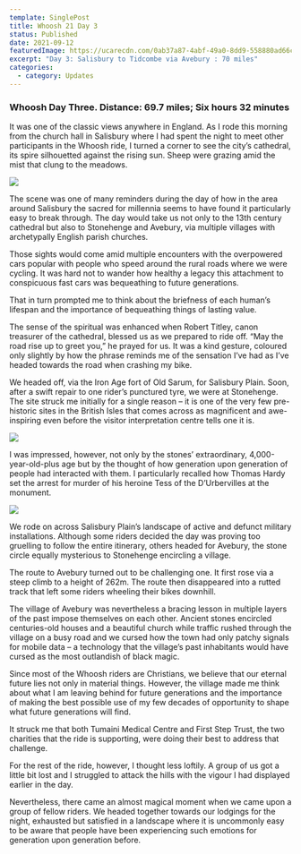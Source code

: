 ```yaml
---
template: SinglePost
title: Whoosh 21 Day 3
status: Published
date: 2021-09-12
featuredImage: https://ucarecdn.com/0ab37a87-4abf-49a0-8dd9-558880ad66c3/
excerpt: "Day 3: Salisbury to Tidcombe via Avebury : 70 miles"
categories:
  - category: Updates
---
```

### Whoosh Day Three. Distance: 69.7 miles; Six hours 32 minutes

It was one of the classic views anywhere in England. As I rode this morning from the church hall in Salisbury where I had spent the night to meet other participants in the Whoosh ride, I turned a corner to see the city’s cathedral, its spire silhouetted against the rising sun. Sheep were grazing amid the mist that clung to the meadows.

![](https://ucarecdn.com/d1b68a0a-bfa9-469b-a844-b3cf183e9f82/-/crop/1024x467/0,150/-/preview/)

The scene was one of many reminders during the day of how in the area around Salisbury the sacred for millennia seems to have found it particularly easy to break through. The day would take us not only to the 13th century cathedral but also to Stonehenge and Avebury, via multiple villages with archetypally English parish churches.

Those sights would come amid multiple encounters with the overpowered cars popular with people who speed around the rural roads where we were cycling. It was hard not to wander how healthy a legacy this attachment to conspicuous fast cars was bequeathing to future generations.

That in turn prompted me to think about the briefness of each human’s lifespan and the importance of bequeathing things of lasting value.

The sense of the spiritual was enhanced when Robert Titley, canon treasurer of the cathedral, blessed us as we prepared to ride off. “May the road rise up to greet you,” he prayed for us. It was a kind gesture, coloured only slightly by how the phrase reminds me of the sensation I’ve had as I’ve headed towards the road when crashing my bike.

We headed off, via the Iron Age fort of Old Sarum, for Salisbury Plain. Soon, after a swift repair to one rider’s punctured tyre, we were at Stonehenge. The site struck me initially for a single reason – it is one of the very few pre-historic sites in the British Isles that comes across as magnificent and awe-inspiring even before the visitor interpretation centre tells one it is.

![](https://ucarecdn.com/722e3846-2dac-4833-b0de-388f2e412cf8/-/crop/715x768/213,0/-/preview/)

I was impressed, however, not only by the stones’ extraordinary, 4,000-year-old-plus age but by the thought of how generation upon generation of people had interacted with them. I particularly recalled how Thomas Hardy set the arrest for murder of his heroine Tess of the D’Urbervilles at the monument.

![](https://ucarecdn.com/580ca704-b278-4f12-80c7-1799c65f740e/-/crop/863x325/161,184/-/preview/)

We rode on across Salisbury Plain’s landscape of active and defunct military installations. Although some riders decided the day was proving too gruelling to follow the entire itinerary, others headed for Avebury, the stone circle equally mysterious to Stonehenge encircling a village.

The route to Avebury turned out to be challenging one. It first rose via a steep climb to a height of 262m. The route then disappeared into a rutted track that left some riders wheeling their bikes downhill.

The village of Avebury was nevertheless a bracing lesson in multiple layers of the past impose themselves on each other. Ancient stones encircled centuries-old houses and a beautiful church while traffic rushed through the village on a busy road and we cursed how the town had only patchy signals for mobile data – a technology that the village’s past inhabitants would have cursed as the most outlandish of black magic.

Since most of the Whoosh riders are Christians, we believe that our eternal future lies not only in material things. However, the village made me think about what I am leaving behind for future generations and the importance of making the best possible use of my few decades of opportunity to shape what future generations will find.

It struck me that both Tumaini Medical Centre and First Step Trust, the two charities that the ride is supporting, were doing their best to address that challenge.

For the rest of the ride, however, I thought less loftily. A group of us got a little bit lost and I struggled to attack the hills with the vigour I had displayed earlier in the day.

Nevertheless, there came an almost magical moment when we came upon a group of fellow riders. We headed together towards our lodgings for the night, exhausted but satisfied in a landscape where it is uncommonly easy to be aware that people have been experiencing such emotions for generation upon generation before.